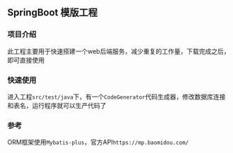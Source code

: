 ## SpringBoot 模版工程

### 项目介绍
此工程主要用于快速搭建一个web后端服务，减少重复的工作量，下载完成之后，即可直接使用
### 快速使用
进入工程`src/test/java`下，有一个`CodeGenerator`代码生成器，修改数据库连接和表名，运行程序就可以生产代码了
### 参考
ORM框架使用`Mybatis-plus`，官方API`https://mp.baomidou.com/`



